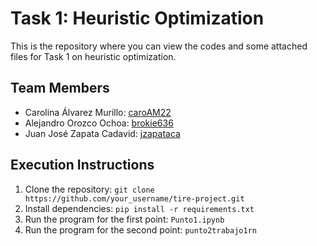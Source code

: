 # Task 1: Heuristic Optimization

This is the repository where you can view the codes and some attached files for Task 1 on heuristic optimization.

## Team Members
- Carolina Álvarez Murillo: [caroAM22](https://github.com/caroAM22)
- Alejandro Orozco Ochoa: [brokie636](https://github.com/brokie636)
- Juan José Zapata Cadavid: [jzapataca](https://github.com/jzapataca)

## Execution Instructions

1. Clone the repository: `git clone https://github.com/your_username/tire-project.git`
2. Install dependencies: `pip install -r requirements.txt`
3. Run the program for the first point: `Punto1.ipynb`
4. Run the program for the second point: `punto2trabajo1rn`

